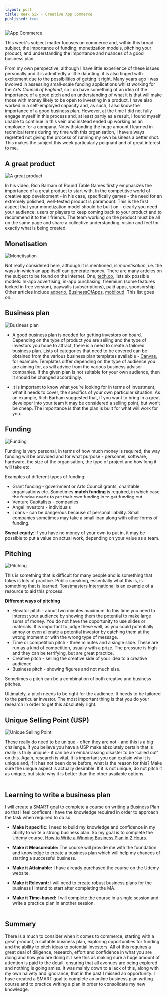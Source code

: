 ```yaml
---
layout: post
title: Week Six - Creative App Commerce
published: true
---
```


![App Commerce](\images\commerce-1.jpg)

This week's subject matter focuses on commerce and, within this broad subject, the importance of funding, monetization models, pitching your product, and understanding the importance and nuances of a good business plan.

From my own perspective, although I have little experience of these issues personally and it is admittedly a little daunting, it is also tinged with excitement due to the possibilities of getting it right. Many years ago I was involved in assessing small-scale funding applications whilst working for the _Arts Council of England_, so I do have something of an idea of the importance of a good pitch and an understanding of what it is that will make those with money likely to be open to investing in a product. I have also worked in a self-employed capacity and, as such, I also know the importance of a good business plan. However, at the time I did not fully engage myself in this process and, at least partly as a result, I found myself unable to continue in this vein and instead ended up working as an employee for a company. Notwithstanding the huge amount I learned in technical terms during my time with this organisation, I have always regretted not giving the process of running my own business a better shot. This makes the subject this week particularly poignant and of great interest to me.

## A great product

![A great product](\images\great-product-1.jpg)

In his video, Rich Barham of Round Table Games firstly emphasizes the importance of a great product to start with. In the competitive world of creative app development - in his case, specifically games - the need for an extremely polished, well-tested product is paramount. This is the first aspect that your monetization model should be built on - clearly you need your audience, users or players to keep coming back to your product and to recommend it to their friends. The team working on the product must be all on the same page and share a collective understanding, vision and feel for exactly what is being created. 

## Monetisation

![Monetisation](\images\monetisation.png)

Not really considered here, although it is mentioned, is _monetisation_, i.e. the ways in which an app itself can generate money. There are many articles on the subject to be found on the internet. One, [tech.co](https://tech.co/news/6-app-monetization-models-make-money-2015-08), lists six possible models: In-app advertising, in-app purchasing, freemium (some features locked in free version), paywalls (subscriptions), paid apps, sponsorship. Other articles include [adperio](https://www.adperio.com/blog/top-5-app-monetization-trends-in-2019/), [BusinessOfApps](http://www.businessofapps.com/marketplace/app-marketing/research/app-monetization-models/), [mobiloud](https://www.mobiloud.com/blog/app-monetization/). This list goes on..


## Business plan

![Business plan](\images\business-plan.jpg)

* A good business plan is needed for getting investors on board.  Depending on the type of product you are selling and the type of investors you hope to attract, there is a need to create a tailored business plan. Lists of categories that need to be covered can be obtained from the various business plan templates available - [Canvas](https://canvanizer.com/new/business-model-canvas), for example. Templates differ depending on the type of audience you are aiming for, as will advice from the various business advisor companies. If the given plan is not suitable for your own audience, then it should be changed accordingly.

* It is important to know what you’re looking for in terms of investment, what it needs to cover, the specifics of your own particular situation. As an example, Rich Barham suggested that, if you want to bring in a great developer into your team it may be considered a selling point, but won’t be cheap. The importance is that the plan is built for what will work for you. 

## Funding

![Funding](\images\funding.jpg)

Funding is very personal, in terms of how much money is required, the way funding will be provided and for what purpose - personnel, software, hardware, the size of the organisation, the type of project and how long it will take etc.

Examples of different types of funding: -
* Grant funding - government or Arts Council grants, charitable organisations etc. Sometimes **match funding** is required, in which case the fundee needs to put their own funding in to get funding out.
* Venture Capitalists - companies
* Angel investors - individuals
* Loans - can be dangerous because of personal liability. Small companies sometimes may take a small loan along with other forms of funding.

**Sweat equity**: if you have no money of your own to put in, it may be possible to put a value on actual work, depending on your value as a team.

## Pitching

![Pitching](\images\pitching.jpg)

This is something that is difficult for many people and is something that takes is lots of practice. Public speaking, essentially what this is, is something that is learned. [Toastmasters International](https://www.toastmasters.org/) is an example of a resource to aid this process. 

**Different ways of pitching**

* Elevator pitch - about two minutes maximum. In this time you need to interest your audience by showing them the potential to make large sums of money. You do not have the opportunity to use slides or materials. It is important to judge these well, as you could potentially annoy or even alienate a potential investor by catching them at the wrong moment or with the wrong type of message.
* Time or competition pitch - three minutes and a single slide. These are run as a kind of competition, usually with a prize. The pressure is high and they can be terrifying, but are great practice.
* Creative pitch - selling the creative side of your idea to a creative audience.
* Business pitch - showing figures and not much else.

Sometimes a pitch can be a combination of both creative and business pitches. 

Ultimately, a pitch needs to be right for the audience.  It needs to be tailored to the particular investor. The most important thing is that you do your research in order to get this absolutely right.

## Unique Selling Point (USP)

![Unique Selling Point](\images\usp.jpg)

These really do need to be unique - often they are not - and this is a big challenge. If you believe you have a USP make absolutely certain that is really is truly unique - it can be an embarrassing disaster to be 'called out' on this. Again, research is vital. It is important you can explain why it is unique and, if it has not been done before, what is the reason for this? Make sure the unique aspect is actually desirable.  If it is not unique, do not pitch it as unique, but state why it is better than the other available options.
<br><br>

## Learning to write a business plan

I will create a SMART goal to complete a course on writing a Business Plan so that I feel confident I have the knowledge required in order to approach the task when required to do so.

* **Make it specific:** I need to build my knowledge and confidence in my ability to write a strong business plan. So my goal is to complete the Udemy course, [How to Write a Winning Business Plan in 2 Hours](https://www.udemy.com/how-to-write-a-winning-business-plan-in-2-hours/learn/v4/overview).

* **Make it Measureable:** The course will provide me with the foundation and knowledge to create a business plan which will help my chances of starting a successful business. 

* **Make it Attainable:** I have already purchased the course on the Udemy website.

* **Make it Relevant:** I will need to create robust business plans for the business I intend to start after completing the MA. 

* **Make it Time-based:** I will complete the course in a single session and write a practice plan in another session.
<br><br>

## Summary

There is a much to consider when it comes to commerce, starting with a great product, a suitable business plan, exploring opportunities for funding and the ability to pitch ideas to potential investors. All of this requires a great deal of diligence, research, effort and confidence in what you are doing and how you are doing it. I see this as making sure a huge amount of attention is paid to the detail, ensuring that all avenues are being explored and nothing is going amiss. It was mainly down to a lack of this, along with my own naivety and ignorance, that in the past I missed an opportunity. I have created a SMART goal to complete an online business plan writing course and to practice writing a plan in order to consolidate my new knowledge.



